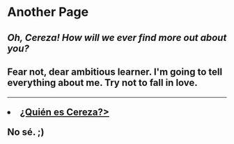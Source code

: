 <h1>Another Page</h1>

<h2> <em> Oh, Cereza! How will we ever find more out about you? </em> <h2>
  <p> Fear not, dear ambitious learner. I'm going to tell everything about me. Try not to fall in love. </p>
  
 <hr>
 <o1>
  <html lang="es"> <li> <u> ¿Quién es Cereza?> </u> </li>
    <p> No sé. ;) </p>

